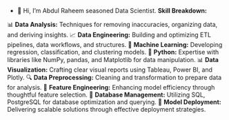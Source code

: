 - 👋 Hi, I’m Abdul Raheem seasoned Data Scientist.
**Skill Breakdown:**

📊 **Data Analysis:** Techniques for removing inaccuracies, organizing data, and deriving insights.
📈 **Data Engineering:** Building and optimizing ETL pipelines, data workflows, and structures.
🤖 **Machine Learning:** Developing regression, classification, and clustering models.
🐍 **Python:** Expertise with libraries like NumPy, pandas, and Matplotlib for data manipulation.
📊 **Data Visualization:** Crafting clear visual reports using Tableau, Power BI, and Plotly.
🔍 **Data Preprocessing:** Cleaning and transformation to prepare data for analysis.
🧬 **Feature Engineering:** Enhancing model efficiency through thoughtful feature selection.
💾 **Database Management:** Utilizing SQL, PostgreSQL for database optimization and querying.
🔄 **Model Deployment:** Delivering scalable solutions through effective deployment strategies.
